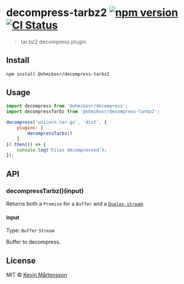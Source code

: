 # decompress-tarbz2 [![npm version](https://img.shields.io/npm/v/@xhmikosr/decompress-tarbz2?logo=npm&logoColor=fff)](https://www.npmjs.com/package/@xhmikosr/decompress-tarbz2) [![CI Status](https://img.shields.io/github/actions/workflow/status/XhmikosR/decompress-tarbz2/ci.yml?branch=master&label=CI&logo=github)](https://github.com/XhmikosR/decompress-tarbz2/actions/workflows/ci.yml?query=branch%3Amaster)

> tar.bz2 decompress plugin


## Install

```sh
npm install @xhmikosr/decompress-tarbz2
```


## Usage

```js
import decompress from '@xhmikosr/decompress';
import decompressTarbz from '@xhmikosr/decompress-tarbz2';

decompress('unicorn.tar.gz', 'dist', {
	plugins: [
		decompressTarbz()
	]
}).then(() => {
	console.log('Files decompressed');
});
```


## API

### decompressTarbz()(input)

Returns both a `Promise` for a `Buffer` and a [`Duplex stream`](https://nodejs.org/api/stream.html#stream_class_stream_duplex).

#### input

Type: `Buffer` `Stream`

Buffer to decompress.


## License

MIT © [Kevin Mårtensson](https://github.com/kevva)
